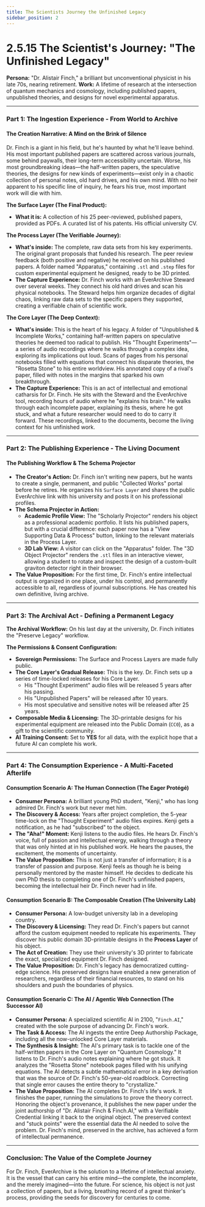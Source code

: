 ```yaml
---
title: The Scientists Journey the Unfinished Legacy
sidebar_position: 2
---
```


# 2.5.15 The Scientist's Journey: "The Unfinished Legacy"

**Persona:** "Dr. Alistair Finch," a brilliant but unconventional physicist in his late 70s, nearing retirement.
**Work:** A lifetime of research at the intersection of quantum mechanics and cosmology, including published papers, unpublished theories, and designs for novel experimental apparatus.

---

### **Part 1: The Ingestion Experience - From World to Archive**

#### **The Creation Narrative: A Mind on the Brink of Silence**
Dr. Finch is a giant in his field, but he's haunted by what he'll leave behind. His most important published papers are scattered across various journals, some behind paywalls, their long-term accessibility uncertain. Worse, his most groundbreaking ideas—the half-written papers, the speculative theories, the designs for new kinds of experiments—exist only in a chaotic collection of personal notes, old hard drives, and his own mind. With no heir apparent to his specific line of inquiry, he fears his true, most important work will die with him.

**The Surface Layer (The Final Product):**
*   **What it is:** A collection of his 25 peer-reviewed, published papers, provided as PDFs. A curated list of his patents. His official university CV.

**The Process Layer (The Verifiable Journey):**
*   **What's inside:** The complete, raw data sets from his key experiments. The original grant proposals that funded his research. The peer review feedback (both positive and negative) he received on his published papers. A folder named "Apparatus," containing `.stl` and `.step` files for custom experimental equipment he designed, ready to be 3D printed.
*   **The Capture Experience:** Dr. Finch works with an EverArchive Steward over several weeks. They connect his old hard drives and scan his physical notebooks. The Steward helps him organize decades of digital chaos, linking raw data sets to the specific papers they supported, creating a verifiable chain of scientific work.

**The Core Layer (The Deep Context):**
*   **What's inside:** This is the heart of his legacy. A folder of "Unpublished & Incomplete Works," containing half-written papers on speculative theories he deemed too radical to publish. His "Thought Experiments"—a series of audio recordings where he walks through a complex idea, exploring its implications out loud. Scans of pages from his personal notebooks filled with equations that connect his disparate theories, the "Rosetta Stone" to his entire worldview. His annotated copy of a rival's paper, filled with notes in the margins that sparked his own breakthrough.
*   **The Capture Experience:** This is an act of intellectual and emotional catharsis for Dr. Finch. He sits with the Steward and the EverArchive tool, recording hours of audio where he "explains his brain." He walks through each incomplete paper, explaining its thesis, where he got stuck, and what a future researcher would need to do to carry it forward. These recordings, linked to the documents, become the living context for his unfinished work.

---

### **Part 2: The Publishing Experience - The Living Document**

#### **The Publishing Workflow & The Schema Projector**
*   **The Creator's Action:** Dr. Finch isn't writing new papers, but he wants to create a single, permanent, and public "Collected Works" portal before he retires. He organizes his `Surface Layer` and shares the public EverArchive link with his university and posts it on his professional profiles.
*   **The Schema Projector in Action:**
    *   **Academic Profile View:** The "Scholarly Projector" renders his object as a professional academic portfolio. It lists his published papers, but with a crucial difference: each paper now has a "View Supporting Data & Process" button, linking to the relevant materials in the Process Layer.
    *   **3D Lab View:** A visitor can click on the "Apparatus" folder. The "3D Object Projector" renders the `.stl` files in an interactive viewer, allowing a student to rotate and inspect the design of a custom-built graviton detector right in their browser.
*   **The Value Proposition:** For the first time, Dr. Finch's entire intellectual output is organized in one place, under his control, and permanently accessible to all, regardless of journal subscriptions. He has created his own definitive, living archive.

---

### **Part 3: The Archival Act - Defining a Permanent Legacy**

**The Archival Workflow:**
On his last day at the university, Dr. Finch initiates the "Preserve Legacy" workflow.

**The Permissions & Consent Configuration:**
*   **Sovereign Permissions:** The Surface and Process Layers are made fully public.
*   **The Core Layer's Gradual Release:** This is the key. Dr. Finch sets up a series of time-locked releases for his Core Layer.
    *   His "Thought Experiment" audio files will be released 5 years after his passing.
    *   His "Unpublished Papers" will be released after 10 years.
    *   His most speculative and sensitive notes will be released after 25 years.
*   **Composable Media & Licensing:** The 3D-printable designs for his experimental equipment are released into the Public Domain (`CC0`), as a gift to the scientific community.
*   **AI Training Consent:** Set to **YES** for all data, with the explicit hope that a future AI can complete his work.

---

### **Part 4: The Consumption Experience - A Multi-Faceted Afterlife**

#### **Consumption Scenario A: The Human Connection (The Eager Protégé)**
*   **Consumer Persona:** A brilliant young PhD student, "Kenji," who has long admired Dr. Finch's work but never met him.
*   **The Discovery & Access:** Years after project completion, the 5-year time-lock on the "Thought Experiment" audio files expires. Kenji gets a notification, as he had "subscribed" to the object.
*   **The "Aha!" Moment:** Kenji listens to the audio files. He hears Dr. Finch's voice, full of passion and intellectual energy, walking through a theory that was only hinted at in his published work. He hears the pauses, the excitement, the moments of uncertainty.
*   **The Value Proposition:** This is not just a transfer of information; it is a transfer of passion and purpose. Kenji feels as though he is being personally mentored by the master himself. He decides to dedicate his own PhD thesis to completing one of Dr. Finch's unfinished papers, becoming the intellectual heir Dr. Finch never had in life.

#### **Consumption Scenario B: The Composable Creation (The University Lab)**
*   **Consumer Persona:** A low-budget university lab in a developing country.
*   **The Discovery & Licensing:** They read Dr. Finch's papers but cannot afford the custom equipment needed to replicate his experiments. They discover his public domain 3D-printable designs in the **Process Layer** of his object.
*   **The Act of Creation:** They use their university's 3D printer to fabricate the exact, specialized equipment Dr. Finch designed.
*   **The Value Proposition:** Dr. Finch's legacy has democratized cutting-edge science. His preserved designs have enabled a new generation of researchers, regardless of their financial resources, to stand on his shoulders and push the boundaries of physics.

#### **Consumption Scenario C: The AI / Agentic Web Connection (The Successor AI)**
*   **Consumer Persona:** A specialized scientific AI in 2100, "`Finch.AI`," created with the sole purpose of advancing Dr. Finch's work.
*   **The Task & Access:** The AI ingests the entire Deep Authorship Package, including all the now-unlocked Core Layer materials.
*   **The Synthesis & Insight:** The AI's primary task is to tackle one of the half-written papers in the Core Layer on "Quantum Cosmology." It listens to Dr. Finch's audio notes explaining where he got stuck. It analyzes the "Rosetta Stone" notebook pages filled with his unifying equations. The AI detects a subtle mathematical error in a key derivation that was the source of Dr. Finch's 50-year-old roadblock. Correcting that single error causes the entire theory to "crystallize."
*   **The Value Proposition:** The AI completes Dr. Finch's life's work. It finishes the paper, running the simulations to prove the theory correct. Honoring the object's provenance, it publishes the new paper under the joint authorship of "Dr. Alistair Finch & Finch.AI," with a Verifiable Credential linking it back to the original object. The preserved context and "stuck points" were the essential data the AI needed to solve the problem. Dr. Finch's mind, preserved in the archive, has achieved a form of intellectual permanence.

---

### **Conclusion: The Value of the Complete Journey**
For Dr. Finch, EverArchive is the solution to a lifetime of intellectual anxiety. It is the vessel that can carry his entire mind—the complete, the incomplete, and the merely imagined—into the future. For science, his object is not just a collection of papers, but a living, breathing record of a great thinker's process, providing the seeds for discovery for centuries to come.